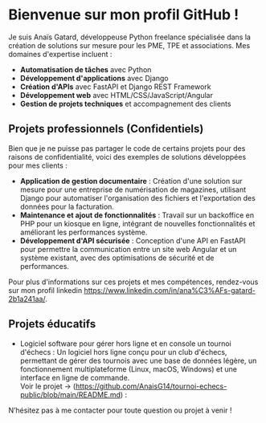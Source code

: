 # Bienvenue sur mon profil GitHub !

Je suis Anaïs Gatard, développeuse Python freelance spécialisée dans la création de solutions sur mesure pour les PME, TPE et associations. Mes domaines d'expertise incluent :

- **Automatisation de tâches** avec Python
- **Développement d'applications** avec Django
- **Création d'APIs** avec FastAPI et Django REST Framework
- **Développement web** avec HTML/CSS/JavaScript/Angular
- **Gestion de projets techniques** et accompagnement des clients

## Projets professionnels (Confidentiels)

Bien que je ne puisse pas partager le code de certains projets pour des raisons de confidentialité, voici des exemples de solutions développées pour mes clients :

- **Application de gestion documentaire** : Création d'une solution sur mesure pour une entreprise de numérisation de magazines, utilisant Django pour automatiser l'organisation des fichiers et l'exportation des données pour la facturation.
- **Maintenance et ajout de fonctionnalités** : Travail sur un backoffice en PHP pour un kiosque en ligne, intégrant de nouvelles fonctionnalités et améliorant les performances système.
- **Développement d'API sécurisée** : Conception d'une API en FastAPI pour permettre la communication entre un site web Angular et un système existant, avec des optimisations de sécurité et de performances.

Pour plus d'informations sur ces projets et mes compétences, rendez-vous sur mon profil linkedin https://www.linkedin.com/in/ana%C3%AFs-gatard-2b1a241aa/.

## Projets éducatifs
- Logiciel software pour gérer hors ligne et en console un tournoi d'échecs : Un logiciel hors ligne conçu pour un club d'échecs, permettant de gérer des tournois avec une base de données légère, un fonctionnement multiplateforme (Linux, macOS, Windows) et une interface en ligne de commande.  
Voir le projet -> (https://github.com/AnaisG14/tournoi-echecs-public/blob/main/README.md) : 


N’hésitez pas à me contacter pour toute question ou projet à venir !

